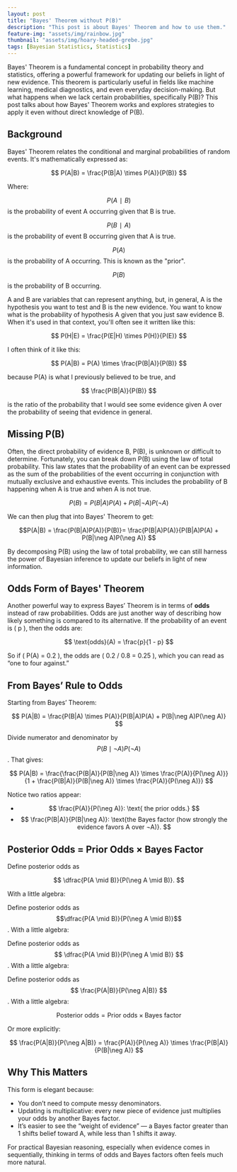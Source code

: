 ```yaml
---
layout: post
title: "Bayes' Theorem without P(B)"
description: "This post is about Bayes' Theorem and how to use them."
feature-img: "assets/img/rainbow.jpg"
thumbnail: "assets/img/hoary-headed-grebe.jpg"
tags: [Bayesian Statistics, Statistics]
---
```


Bayes' Theorem is a fundamental concept in probability theory and statistics, offering a powerful framework for updating our beliefs in light of new evidence. This theorem is particularly useful in fields like machine learning, medical diagnostics, and even everyday decision-making. But what happens when we lack certain probabilities, specifically P(B)? This post talks about how Bayes' Theorem works and explores strategies to apply it even without direct knowledge of P(B).

## Background

Bayes' Theorem relates the conditional and marginal probabilities of random events. It's mathematically expressed as:

$$ P(A|B) = \frac{P(B|A) \times P(A)}{P(B)} $$


Where:

$$ P(A∣B) $$ is the probability of event A occurring given that B is true.

$$ P(B∣A) $$ is the probability of event B occurring given that A is true.

$$ P(A) $$ is the probability of A occurring. This is known as the "prior".

$$ P(B) $$ is the probability of B occurring.

A and B are variables that can represent anything, but, in general, A is the hypothesis you want to test and B is the new evidence. You want to know what is the probability of hypothesis A given that you just saw evidence B. When it's used in that context, you'll often see it written like this:

$$ P(H|E) = \frac{P(E|H) \times P(H)}{P(E)} $$

I often think of it like this:

$$ P(A|B) = P(A) \times \frac{P(B|A)}{P(B)} $$

because P(A) is what I previously believed to be true, and 

$$ \frac{P(B|A)}{P(B)} $$

is the ratio of the probability that I would see some evidence given A over the probability of seeing that evidence in general.


## Missing P(B)

Often, the direct probability of evidence B, P(B), is unknown or difficult to determine. Fortunately, you can break down P(B) using the law of total probability. This law states that the probability of an event can be expressed as the sum of the probabilities of the event occurring in conjunction with mutually exclusive and exhaustive events. This includes the probability of B happening when A is true and when A is not true.

$$ P(B) = P(B|A)P(A) + P(B|\neg A)P(\neg A) $$

We can then plug that into Bayes' Theorem to get:

$$P(A|B) = \frac{P(B|A)P(A)}{P(B)}= \frac{P(B|A)P(A)}{P(B|A)P(A) + P(B|\neg A)P(\neg A)} $$

By decomposing P(B) using the law of total probability, we can still harness the power of Bayesian inference to update our beliefs in light of new information.


## Odds Form of Bayes' Theorem

Another powerful way to express Bayes’ Theorem is in terms of **odds** instead of raw probabilities. Odds are just another way of describing how likely something is compared to its alternative. If the probability of an event is \( p \), then the odds are:

$$ \text{odds}(A) = \frac{p}{1 - p} $$

So if \( P(A) = 0.2 \), the odds are \( 0.2 / 0.8 = 0.25 \), which you can read as “one to four against.”


## From Bayes’ Rule to Odds

Starting from Bayes’ Theorem:

$$ P(A|B) = \frac{P(B|A) \times P(A)}{P(B|A)P(A) + P(B|\neg A)P(\neg A)} $$

Divide numerator and denominator by $$P(B \mid \neg A) P(\neg A)$$. That gives:

$$ P(A|B) = \frac{\frac{P(B|A)}{P(B|\neg A)} \times \frac{P(A)}{P(\neg A)}}{1 + \frac{P(B|A)}{P(B|\neg A)} \times \frac{P(A)}{P(\neg A)}} $$

Notice two ratios appear:

- $$ \frac{P(A)}{P(\neg A)}: \text{ the prior odds.} $$
- $$ \frac{P(B|A)}{P(B|\neg A)}: \text{the Bayes factor (how strongly the evidence favors A over ¬A)}. $$


## Posterior Odds = Prior Odds × Bayes Factor

Define posterior odds as

$$
\dfrac{P(A \mid B)}{P(\neg A \mid B)}.
$$

With a little algebra:

Define posterior odds as $$\dfrac{P(A \mid B)}{P(\neg A \mid B)}$$. With a little algebra:

Define posterior odds as $$ \dfrac{P(A \mid B)}{P(\neg A \mid B)} $$. With a little algebra:


Define posterior odds as $$ \frac{P(A|B)}{P(\neg A|B)} $$ . With a little algebra:


$$ \text{Posterior odds} = \text{Prior odds} \times \text{Bayes factor} $$

Or more explicitly:

$$ \frac{P(A|B)}{P(\neg A|B)} = \frac{P(A)}{P(\neg A)} \times \frac{P(B|A)}{P(B|\neg A)} $$


## Why This Matters

This form is elegant because:

- You don’t need to compute messy denominators.
- Updating is multiplicative: every new piece of evidence just multiplies your odds by another Bayes factor.
- It’s easier to see the “weight of evidence” — a Bayes factor greater than 1 shifts belief toward A, while less than 1 shifts it away.

For practical Bayesian reasoning, especially when evidence comes in sequentially, thinking in terms of odds and Bayes factors often feels much more natural.

